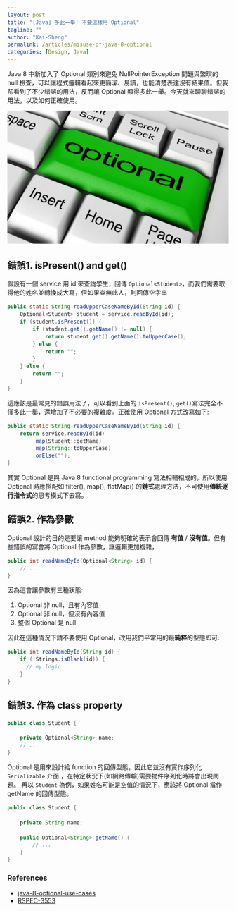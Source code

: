 ```yaml
---
layout: post
title: "[Java] 多此一舉! 不要這樣用 Optional"
tagline: ""
author: "Kai-Sheng"
permalink: /articles/misuse-of-java-8-optional
categories: [Design, Java]
--- 
```


Java 8 中新加入了 Optional 類別來避免 NullPointerException 問題與繁瑣的 null 檢查，可以讓程式邏輯看起來更簡潔、易讀，也能清楚表達沒有結果值。但我卻看到了不少錯誤的用法，反而讓 Optional 顯得多此一舉。今天就來聊聊錯誤的用法，以及如何正確使用。

![java8-optional](/assets/image/optional.png?size=large)
 
## **錯誤1. isPresent() and get()**
假設有一個 service 用 id 來查詢學生，回傳 `Optional<Student>`，而我們需要取得他的姓名並轉換成大寫，但如果查無此人，則回傳空字串

```java
public static String readUpperCaseNameById(String id) {
    Optional<Student> student = service.readById(id);
    if (student.isPresent()) {
        if (student.get().getName() != null) {
            return student.get().getName().toUpperCase();
        } else {
            return "";
        }
    } else {
        return "";
    }
}
```

這應該是最常見的錯誤用法了，可以看到上面的 `isPresent()`, `get()`寫法完全不僅多此一舉，還增加了不必要的複雜度。正確使用 Optional 方式改寫如下:
 
```java
public static String readUpperCaseNameById(String id) {
    return service.readById(id)
        .map(Student::getName)
        .map(String::toUpperCase)
        .orElse("");
}
```
其實 Optional 是與 Java 8 functional programming 寫法相輔相成的，所以使用 Optional 時應搭配如 filter(), map(), flatMap() 的**鏈式**處理方法，不可使用**傳統逐行指令式**的思考模式下去寫。

## **錯誤2. 作為參數**

Optional 設計的目的是要讓 method 能夠明確的表示會回傳 **有值** / **沒有值**。但有些錯誤的寫會將 Optional 作為參數，讓邏輯更加複雜，

```java
public int readNameById(Optional<String> id) {
    // ...
}
```

因為這會讓參數有三種狀態:
1. Optional 非 null，且有內容值
2. Optional 非 null，但沒有內容值
3. 整個 Optional 是 null

因此在這種情況下請不要使用 Optional，改用我們平常用的最**純粹**的型態即可:

```java
public int readNameById(String id) {
    if (!Strings.isBlank(id)) {
      // my logic
    }
}
```

## **錯誤3. 作為 class property**

```java
public class Student {

    private Optional<String> name;
    // ...
}
```

Optional 是用來設計給 function 的回傳型態，因此它並沒有實作序列化 `Serializable` 介面 ，在特定狀況下(如網路傳輸)需要物件序列化時將會出現問題。
再以 `Student` 為例，如果姓名可能是空值的情況下，應該將 Optional 當作 getName 的回傳型態。

```java
public class Student {

    private String name;

    public Optional<String> getName() {
        // ...
    }
}
```

 

### **References**

- [java-8-optional-use-cases](http://dolszewski.com/java/java-8-optional-use-cases/)
- [RSPEC-3553](https://rules.sonarsource.com/java/tag/clumsy/RSPEC-3553)